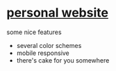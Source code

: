 # [personal website](https://yugreta.github.io)

some nice features
- several color schemes
- mobile responsive
- there's cake for you somewhere